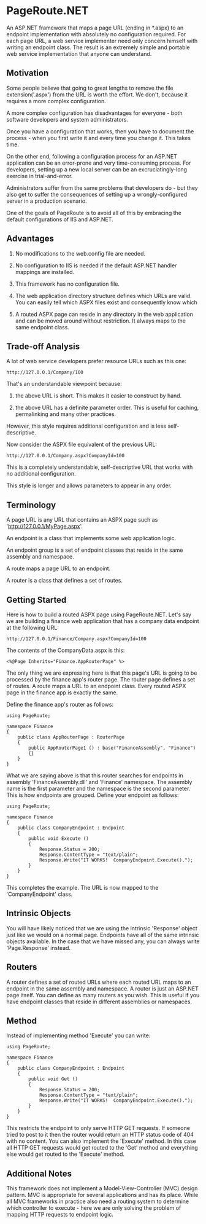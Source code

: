 # PageRoute.NET

An ASP.NET framework that maps a page URL (ending in *.aspx) to an endpoint implementation with absolutely no configuration required.
For each page URL, a web service implementer need only concern himself with writing an endpoint class.
The result is an extremely simple and portable web service implementation that anyone can understand.

## Motivation

Some people believe that going to great lengths to remove the file extension('.aspx') from the URL is worth the effort.
We don't, because it requires a more complex configuration.

A more complex configuration has disadvantages for everyone - both software developers and system administrators.

Once you have a configuration that works, then you have to document the process - when you first write it and every time you change it.
This takes time.

On the other end, following a configuration process for an ASP.NET application can be an error-prone and very time-consuming process.
For developers, setting up a new local server can be an excruciatingly-long exercise in trial-and-error.

Administrators suffer from the same problems that developers do - but they also get to suffer the consequences of setting up a wrongly-configured server in a production scenario.

One of the goals of PageRoute is to avoid all of this by embracing the default configurations of IIS and ASP.NET.

## Advantages

1. No modifications to the web.config file are needed.

1. No configuration to IIS is needed if the default ASP.NET handler mappings are installed.

1. This framework has no configuration file.

1. The web application directory structure defines which URLs are valid.  You can easily tell which ASPX files exist and consequently know which 

1. A routed ASPX page can reside in any directory in the web application and can be moved around without restriction.  It always maps to the same endpoint class.

## Trade-off Analysis

A lot of web service developers prefer resource URLs such as this one:

	http://127.0.0.1/Company/100

That's an understandable viewpoint because:

1. the above URL is short.  This makes it easier to construct by hand.

2. the above URL has a definite parameter order.  This is useful for caching, permalinking and many other practices.

However, this style requires additional configuration and is less self-descriptive.

Now consider the ASPX file equivalent of the previous URL:

	http://127.0.0.1/Company.aspx?CompanyId=100
	
This is a completely understandable, self-descriptive URL that works with no additional configuration.

This style is longer and allows parameters to appear in any order.

## Terminology

A page URL is any URL that contains an ASPX page such as 'http://127.0.0.1/MyPage.aspx'.

An endpoint is a class that implements some web application logic.

An endpoint group is a set of endpoint classes that reside in the same assembly and namespace.

A route maps a page URL to an endpoint.

A router is a class that defines a set of routes.

## Getting Started

Here is how to build a routed ASPX page using PageRoute.NET.
Let's say we are building a finance web application that has a company data endpoint at the following URL:

	http://127.0.0.1/Finance/Company.aspx?CompanyId=100

The contents of the CompanyData.aspx is this:

	<%@Page Inherits="Finance.AppRouterPage" %>
	
The only thing we are expressing here is that this page's URL is going to be processed by the finance app's router page.
The router page defines a set of routes.
A route maps a URL to an endpoint class.
Every routed ASPX page in the finance app is exactly the same.

Define the finance app's router as follows:

	using PageRoute;

	namespace Finance
	{
		public class AppRouterPage : RouterPage
		{
			public AppRouterPage1 () : base("FinanceAssembly", "Finance")
			{}
		}
	}

What we are saying above is that this router searches for endpoints in assembly 'FinanceAssembly.dll' and 'Finance' namespace.
The assembly name is the first parameter and the namespace is the second parameter.
This is how endpoints are grouped.
Define your endpoint as follows:

	using PageRoute;

	namespace Finance
	{
		public class CompanyEndpoint : Endpoint
		{
			public void Execute ()
			{
				Response.Status = 200;
				Response.ContentType = "text/plain";
				Response.Write("IT WORKS!  CompanyEndpoint.Execute().");
			}
		}
	}

This completes the example.
The URL is now mapped to the 'CompanyEndpoint' class.

## Intrinsic Objects

You will have likely noticed that we are using the intrinsic 'Response' object just like we would on a normal page.
Endpoints have all of the same intrinsic objects available.
In the case that we have missed any, you can always write 'Page.Response' instead.

## Routers

A router defines a set of routed URLs where each routed URL maps to an endpoint in the same assembly and namespace.
A router is just an ASP.NET page itself.
You can define as many routers as you wish.
This is useful if you have endpoint classes that reside in different assemblies or namespaces.

## Method

Instead of implementing method 'Execute' you can write:

	using PageRoute;

	namespace Finance
	{
		public class CompanyEndpoint : Endpoint
		{
			public void Get ()
			{
				Response.Status = 200;
				Response.ContentType = "text/plain";
				Response.Write("IT WORKS!  CompanyEndpoint.Execute().");
			}
		}
	}

This restricts the endpoint to only serve HTTP GET requests.
If someone tried to post to it then the router would return an HTTP status code of 404 with no content.
You can also implement the 'Execute' method.
In this case all HTTP GET requests would get routed to the 'Get' method and everything else would get routed to the 'Execute' method.

## Additional Notes

This framework does not implement a Model-View-Controller (MVC) design pattern.
MVC is appropriate for several applications and has its place.
While all MVC frameworks in practice also need a routing system to determine which controller to execute - here we are only solving the problem of mapping HTTP requests to endpoint logic.
